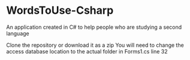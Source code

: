 # WordsToUse-Csharp
An application created in C# to help people who are studying a second language


Clone the repository or download it as a zip
You will need to change the access database location to the actual folder in Forms1.cs line 32
